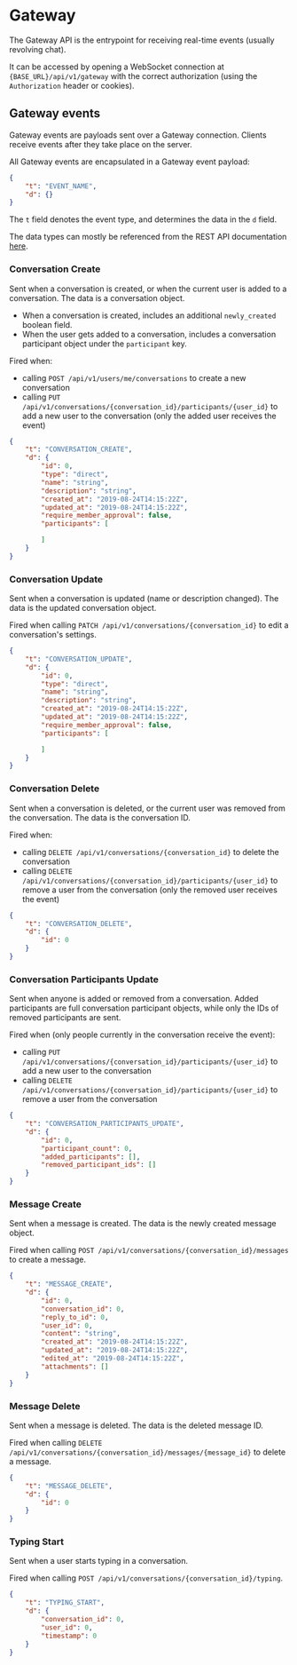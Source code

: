 # Gateway

The Gateway API is the entrypoint for receiving real-time events (usually revolving chat).

It can be accessed by opening a WebSocket connection at `{BASE_URL}/api/v1/gateway` with the
correct authorization (using the `Authorization` header or cookies).

## Gateway events

Gateway events are payloads sent over a Gateway connection. Clients receive events after they
take place on the server.

All Gateway events are encapsulated in a Gateway event payload:

```json
{
    "t": "EVENT_NAME",
    "d": {}
}
```

The `t` field denotes the event type, and determines the data in the `d` field.

The data types can mostly be referenced from the REST API documentation [here](https://studymate.beerpsi.cc/schema).

### Conversation Create

Sent when a conversation is created, or when the current user is added to a conversation.
The data is a conversation object.
- When a conversation is created, includes an additional `newly_created` boolean field.
- When the user gets added to a conversation, includes a conversation participant object under
the `participant` key.

Fired when:
- calling `POST /api/v1/users/me/conversations` to create a new conversation
- calling `PUT /api/v1/conversations/{conversation_id}/participants/{user_id}` to add a new user to the conversation
(only the added user receives the event)

```json
{
    "t": "CONVERSATION_CREATE",
    "d": {
        "id": 0,
        "type": "direct",
        "name": "string",
        "description": "string",
        "created_at": "2019-08-24T14:15:22Z",
        "updated_at": "2019-08-24T14:15:22Z",
        "require_member_approval": false,
        "participants": [

        ]
    }
}
```

### Conversation Update

Sent when a conversation is updated (name or description changed). The data is the updated conversation object.

Fired when calling `PATCH /api/v1/conversations/{conversation_id}` to edit a conversation's settings.

```json
{
    "t": "CONVERSATION_UPDATE",
    "d": {
        "id": 0,
        "type": "direct",
        "name": "string",
        "description": "string",
        "created_at": "2019-08-24T14:15:22Z",
        "updated_at": "2019-08-24T14:15:22Z",
        "require_member_approval": false,
        "participants": [

        ]
    }
}
```

### Conversation Delete

Sent when a conversation is deleted, or the current user was removed from the conversation. The data is the conversation ID.

Fired when:
- calling `DELETE /api/v1/conversations/{conversation_id}` to delete the conversation
- calling `DELETE /api/v1/conversations/{conversation_id}/participants/{user_id}` to remove a user from the conversation
(only the removed user receives the event)

```json
{
    "t": "CONVERSATION_DELETE",
    "d": {
        "id": 0
    }
}
```

### Conversation Participants Update

Sent when anyone is added or removed from a conversation. Added participants are full conversation participant objects,
while only the IDs of removed participants are sent.

Fired when (only people currently in the conversation receive the event):
- calling `PUT /api/v1/conversations/{conversation_id}/participants/{user_id}` to add a new user to the conversation
- calling `DELETE /api/v1/conversations/{conversation_id}/participants/{user_id}` to remove a user from the conversation

```json
{
    "t": "CONVERSATION_PARTICIPANTS_UPDATE",
    "d": {
        "id": 0,
        "participant_count": 0,
        "added_participants": [],
        "removed_participant_ids": []
    }
}
```

### Message Create

Sent when a message is created. The data is the newly created message object.

Fired when calling `POST /api/v1/conversations/{conversation_id}/messages` to create a message.

```json
{
    "t": "MESSAGE_CREATE",
    "d": {
        "id": 0,
        "conversation_id": 0,
        "reply_to_id": 0,
        "user_id": 0,
        "content": "string",
        "created_at": "2019-08-24T14:15:22Z",
        "updated_at": "2019-08-24T14:15:22Z",
        "edited_at": "2019-08-24T14:15:22Z",
        "attachments": []
    }
}
```

### Message Delete

Sent when a message is deleted. The data is the deleted message ID.

Fired when calling `DELETE /api/v1/conversations/{conversation_id}/messages/{message_id}` to delete a message.

```json
{
    "t": "MESSAGE_DELETE",
    "d": {
        "id": 0
    }
}
```

### Typing Start

Sent when a user starts typing in a conversation.

Fired when calling `POST /api/v1/conversations/{conversation_id}/typing`.

```json
{
    "t": "TYPING_START",
    "d": {
        "conversation_id": 0,
        "user_id": 0,
        "timestamp": 0
    }
}
```
